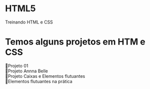 # HTML5

Treinando HTML e CSS

# Temos alguns projetos em HTM e CSS

🚀Projeto 01 <br>
🚀Projeto Annna Belle<br>
🚀Projeto Caixas e Elementos flutuantes <br>
🚀Elementos flutuantes na prática <br>
